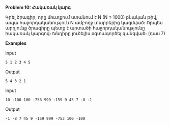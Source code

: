 **Problem 10: Հակառակ կարգ**

Գրել ծրագիր, որը մուտքում ստանում է N (N ≤ 1000) բնական թիվ, ապա հաջորդականություն N ամբողջ տարրերից կազմված։ Որպես արդյունք ծրագիրը պետք է արտածի հաջորդականությունը հակառակ կարգով։ Խնդիրը լուծելիս օգտագործել զանգված։ (դաս 7)

**Examples**

Input
```
5 1 2 3 4 5
```

Output
```
5 4 3 2 1
```

Input
```
10 -100 100 -753 999 -159 9 45 7 -8 -1
```

Output
```
-1 -8 7 45 9 -159 999 -753 100 -100
```
